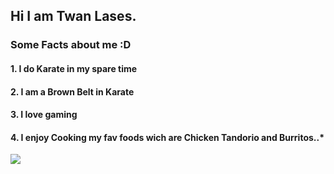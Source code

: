 ## Hi I am Twan Lases.


### Some Facts about me :D
#### 1. I do Karate in my spare time 
#### 2. I am a Brown Belt in Karate
#### 3. I love gaming
#### 4. I enjoy Cooking my fav foods wich are Chicken Tandorio and Burritos..*
<img src="https://images6.alphacoders.com/596/596848.jpg"> 
